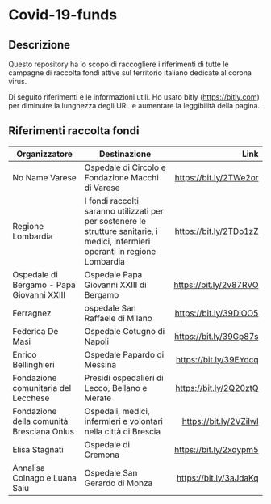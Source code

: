 # Covid-19-funds

## Descrizione
Questo repository ha lo scopo di raccogliere i riferimenti di tutte le campagne di raccolta fondi attive sul territorio italiano dedicate al corona virus.

Di seguito riferimenti e le informazioni utili. Ho usato bitly (https://bitly.com) per diminuire la lunghezza degli URL e aumentare la leggibilità della pagina.

## Riferimenti raccolta fondi

| Organizzatore        | Destinazione | Link  |
| ------------- |-------------| -----:|
| No Name Varese       | Ospedale di Circolo e Fondazione Macchi di Varese | https://bit.ly/2TWe2or |
| Regione Lombardia       | I fondi raccolti saranno utilizzati per per sostenere le strutture sanitarie, i medici, infermieri operanti in regione Lombardia | https://bit.ly/2TDo1zZ |
| Ospedale di Bergamo - Papa Giovanni XXIII | Ospedale Papa Giovanni XXIII di Bergamo | https://bit.ly/2v87RVO |
| Ferragnez | ospedale San Raffaele di Milano | https://bit.ly/39DiOO5
| Federica De Masi | Ospedale Cotugno di Napoli | https://bit.ly/39Gp87s
| Enrico Bellinghieri  | Ospedale Papardo di Messina | https://bit.ly/39EYdcq
| Fondazione comunitaria del Lecchese | Presidi ospedalieri di Lecco, Bellano e Merate | https://bit.ly/2Q20ztQ |
| Fondazione della comunità Bresciana Onlus | Ospedali, medici, infermieri e volontari nella città di Brescia | https://bit.ly/2VZiIwl
| Elisa Stagnati | Ospedale di Cremona | https://bit.ly/2xqypm5 |
| Annalisa Colnago e Luana Saiu | Ospedale San Gerardo di Monza | https://bit.ly/3aJdaKq |

